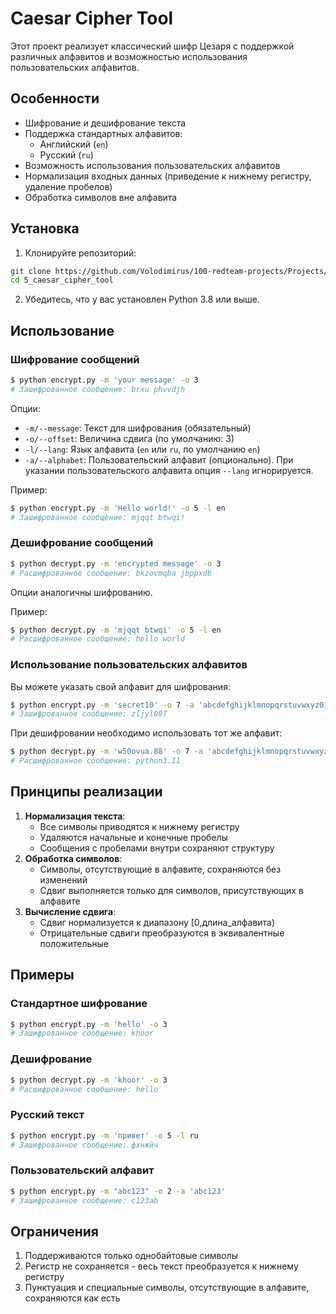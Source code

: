 # Caesar Cipher Tool

Этот проект реализует классический шифр Цезаря с поддержкой различных алфавитов и возможностью использования пользовательских алфавитов.

## Особенности

- Шифрование и дешифрование текста
- Поддержка стандартных алфавитов:
    - Английский (`en`)
    - Русский (`ru`)
- Возможность использования пользовательских алфавитов
- Нормализация входных данных (приведение к нижнему регистру, удаление пробелов)
- Обработка символов вне алфавита

## Установка

1. Клонируйте репозиторий:

```bash
git clone https://github.com/Volodimirus/100-redteam-projects/Projects/5_caesar_cipher_tool
cd 5_caesar_cipher_tool
```

2. Убедитесь, что у вас установлен Python 3.8 или выше.

## Использование

### Шифрование сообщений

```bash
$ python encrypt.py -m 'your message' -o 3
# Зашифрованное сообщение: brxu phvvdjh
```

Опции:

- `-m/--message`: Текст для шифрования (обязательный)
- `-o/--offset`: Величина сдвига (по умолчанию: 3)
- `-l/--lang`: Язык алфавита (`en` или `ru`, по умолчанию `en`)
- `-a/--alphabet`: Пользовательский алфавит (опционально). При указании пользовательского алфавита опция `--lang` игнорируется.

Пример:

```bash
$ python encrypt.py -m 'Hello world!' -o 5 -l en
# Зашифрованное сообщение: mjqqt btwqi!
```

### Дешифрование сообщений

```bash
$ python decrypt.py -m 'encrypted message' -o 3
# Расшифрованное сообщение: bkzovmqba jbppxdb
```

Опции аналогичны шифрованию.

Пример:

```bash
$ python decrypt.py -m 'mjqqt btwqi' -o 5 -l en
# Расшифрованное сообщение: hello world
```

### Использование пользовательских алфавитов

Вы можете указать свой алфавит для шифрования:

```bash
$ python encrypt.py -m 'secret10' -o 7 -a 'abcdefghijklmnopqrstuvwxyz0123456789'
# Зашифрованное сообщение: zljyl087
```

При дешифровании необходимо использовать тот же алфавит:

```bash
$ python decrypt.py -m 'w50ovua.88' -o 7 -a 'abcdefghijklmnopqrstuvwxyz0123456789'
# Расшифрованное сообщение: python3.11
```

## Принципы реализации

1. **Нормализация текста**:
    - Все символы приводятся к нижнему регистру
    - Удаляются начальные и конечные пробелы
    - Сообщения с пробелами внутри сохраняют структуру
2. **Обработка символов**:
    - Символы, отсутствующие в алфавите, сохраняются без изменений
    - Сдвиг выполняется только для символов, присутствующих в алфавите
3. **Вычисление сдвига**:
    - Сдвиг нормализуется к диапазону [0,длина_алфавита)
    - Отрицательные сдвиги преобразуются в эквивалентные положительные

## Примеры

### Стандартное шифрование

```bash
$ python encrypt.py -m 'hello' -o 3
# Зашифрованное сообщение: khoor
```

### Дешифрование

```bash
$ python decrypt.py -m 'khoor' -o 3
# Расшифрованное сообщение: hello
```

### Русский текст

```bash
$ python encrypt.py -m 'привет' -o 5 -l ru
# Зашифрованное сообщение: фхнжйч
```

### Пользовательский алфавит

```bash
$ python encrypt.py -m "abc123" -o 2 -a 'abc123'
# Зашифрованное сообщение: c123ab
```

## Ограничения

1. Поддерживаются только однобайтовые символы
2. Регистр не сохраняется - весь текст преобразуется к нижнему регистру
3. Пунктуация и специальные символы, отсутствующие в алфавите, сохраняются как есть
